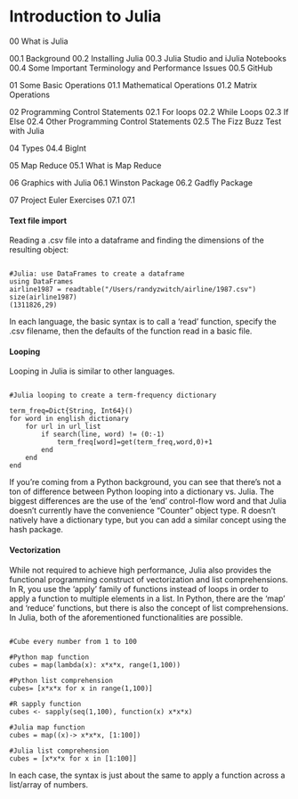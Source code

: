 Introduction to Julia
=================================
00 What is Julia

00.1 Background
00.2 Installing Julia
00.3 Julia Studio and iJulia Notebooks
00.4 Some Important Terminology and Performance Issues
00.5 GitHub


01 Some Basic Operations
01.1 Mathematical Operations
01.2 Matrix Operations 


02 Programming Control Statements
02.1 For loops
02.2 While Loops
02.3 If Else
02.4 Other Programming Control Statements
02.5 The Fizz Buzz Test with Julia

04 Types
04.4 BigInt

05 Map Reduce
05.1 What is Map Reduce

06 Graphics with Julia
06.1 Winston Package
06.2 Gadfly Package

07 Project Euler Exercises
07.1 
07.1 




#### Text file import
Reading a .csv file into a dataframe and finding the dimensions of the resulting object:

<pre><code>
#Julia: use DataFrames to create a dataframe
using DataFrames
airline1987 = readtable("/Users/randyzwitch/airline/1987.csv")
size(airline1987)
(1311826,29)
</code></pre>
In each language, the basic syntax is to call a ‘read’ function, specify the .csv filename, then the defaults of the function read in a basic file. 

#### Looping
Looping in Julia is similar to other languages.

<pre><code>
#Julia looping to create a term-frequency dictionary
 
term_freq=Dict{String, Int64}()
for word in english_dictionary
    for url in url_list
        if search(line, word) != (0:-1)
            term_freq[word]=get(term_freq,word,0)+1
        end
    end
end
</code></pre>

If you’re coming from a Python background, you can see that there’s not a ton of difference between Python looping into a dictionary vs. Julia. The biggest differences are the use of the ‘end’ control-flow word and that Julia doesn’t currently have the convenience “Counter” object type. R doesn’t natively have a dictionary type, but you can add a similar concept using the hash package.

#### Vectorization
While not required to achieve high performance, Julia also provides the functional programming construct of vectorization and list comprehensions. In R, you use the ‘apply’ family of functions instead of loops in order to apply a function to multiple elements in a list. In Python, there are the ‘map’ and ‘reduce’ functions, but there is also the concept of list comprehensions. In Julia, both of the aforementioned functionalities are possible.
<pre><code>
#Cube every number from 1 to 100
 
#Python map function 
cubes = map(lambda(x): x*x*x, range(1,100))
 
#Python list comprehension
cubes= [x*x*x for x in range(1,100)]
 
#R sapply function
cubes <- sapply(seq(1,100), function(x) x*x*x)
 
#Julia map function
cubes = map((x)-> x*x*x, [1:100])
 
#Julia list comprehension
cubes = [x*x*x for x in [1:100]]
</code></pre>
In each case, the syntax is just about the same to apply a function across a list/array of numbers.

